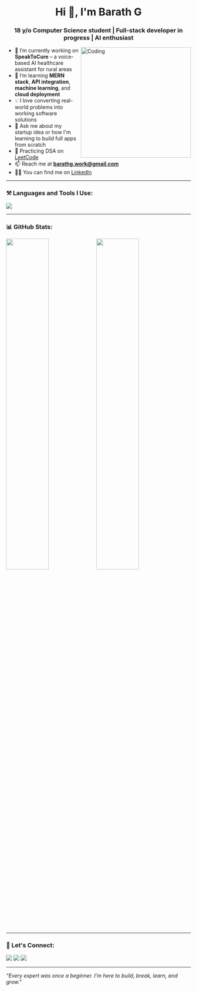 <h1 align="center">Hi 👋, I'm Barath G</h1>
<h3 align="center">18 y/o Computer Science student | Full-stack developer in progress | AI enthusiast</h3>

<img align="right" alt="Coding" width="300" src="https://media.giphy.com/media/qgQUggAC3Pfv687qPC/giphy.gif" />

- 🔭 I’m currently working on **SpeakToCure** – a voice-based AI healthcare assistant for rural areas
- 🌱 I’m learning **MERN stack**, **API integration**, **machine learning**, and **cloud deployment**
- 💡 I love converting real-world problems into working software solutions
- 💬 Ask me about my startup idea or how I'm learning to build full apps from scratch
- 🧠 Practicing DSA on [LeetCode](https://leetcode.com/u/barath_101/)
- 📫 Reach me at **barathg.work@gmail.com**
- 👨‍💻 You can find me on [LinkedIn](https://www.linkedin.com/in/barath-g-a35415367/)

---

### ⚒️ Languages and Tools I Use:
<p>
  <img src="https://skillicons.dev/icons?i=html,css,js,react,nodejs,express,mongodb,python,vscode,git,github" />
</p>

---

### 📊 GitHub Stats:
<p>
  <img width="48%" src="https://github-readme-stats.vercel.app/api?username=barath-101&show_icons=true&theme=tokyonight" />
  <img width="48%" src="https://github-readme-streak-stats.herokuapp.com?user=barath-101&theme=tokyonight" />
</p>

---

### 🔗 Let's Connect:
<p>
  <a href="mailto:barathg.work@gmail.com"><img src="https://img.shields.io/badge/Email-barathg.work@gmail.com-blue?style=flat&logo=gmail&logoColor=white" /></a>
  <a href="https://leetcode.com/u/barath_101/"><img src="https://img.shields.io/badge/LeetCode-barath_101-orange?style=flat&logo=leetcode&logoColor=white" /></a>
  <a href="https://www.linkedin.com/in/barath-g-a35415367/"><img src="https://img.shields.io/badge/LinkedIn-Barath%20G-blue?style=flat&logo=linkedin&logoColor=white" /></a>
</p>

---

*“Every expert was once a beginner. I'm here to build, break, learn, and grow.”*


